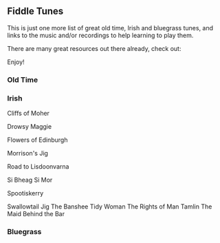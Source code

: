 ## Fiddle Tunes ##

This is just one more list of great old time, Irish and bluegrass tunes, and links to the music and/or recordings to help learning to play them.

There are many great resources out there already, check out:

<!--The Session
Traditional Music UK-->
Enjoy!


### Old Time ###

### Irish ###
Cliffs of Moher

Drowsy Maggie

Flowers of Edinburgh

Morrison's Jig

Road to Lisdoonvarna

Si Bheag Si Mor

Spootiskerry

Swallowtail Jig
The Banshee
Tidy Woman
The Rights of Man
Tamlin
The Maid Behind the Bar
### Bluegrass ###
